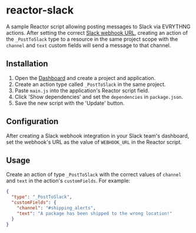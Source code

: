 # reactor-slack

A sample Reactor script allowing posting messages to Slack via EVRYTHNG actions. 
After setting the correct 
[Slack webhook URL](https://api.slack.com/incoming-webhooks), creating an action 
of the `_PostToSlack` type to a resource in the same project scope with the 
`channel` and `text` custom fields will send a message to that channel.


## Installation

1. Open the [Dashboard](https://dashboard.evrythng.com) and create a project and 
   application.
2. Create an action type called `_PostToSlack` in the same project.
3. Paste `main.js` into the application's Reactor script field.
4. Click 'Show dependencies' and set the `dependencies` in `package.json`.
5. Save the new script with the 'Update' button.


## Configuration

After creating a Slack webhook integration in your Slack team's dashboard, set 
the webhook's URL as the value of `WEBHOOK_URL` in the Reactor script.


## Usage

Create an action of type `_PostToSlack` with the correct values of `channel` and
`text` in the action's `customFields`. For example:

```json
{
  "type": "_PostToSlack",
  "customFields": {
    "channel": "#shipping_alerts",
    "text": "A package has been shipped to the wrong location!"
  }
}
```

